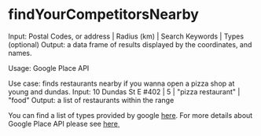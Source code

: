 # findYourCompetitorsNearby

Input: Postal Codes, or address | Radius (km) | Search Keywords | Types (optional)
Output: a data frame of results displayed by the coordinates, and names.

Usage: Google Place API

Use case: finds restaurants nearby if you wanna open a pizza shop at young and dundas.
  Input: 10 Dundas St E #402 | 5 | "pizza restaurant" | "food"
  Output: a list of restaurants within the range

You can find a list of types provided by google [here](https://developers.google.com/places/web-service/supported_types). For more details about Google Place API please see [here](https://developers.google.com/places/web-service/)¸

